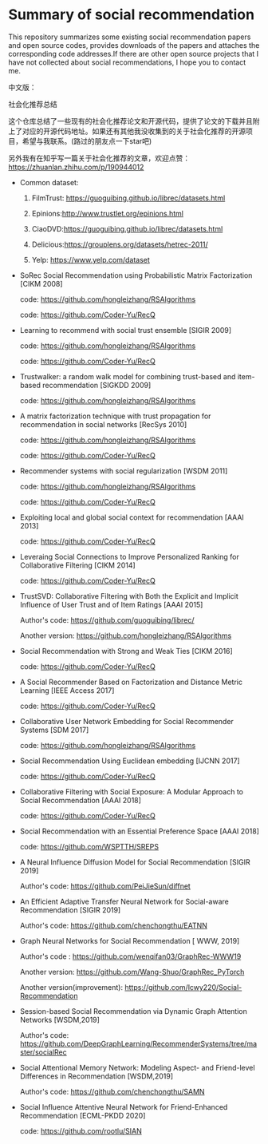 # Summary of social recommendation
This repository summarizes some existing social recommendation papers and open source codes, provides downloads of the papers and attaches the corresponding code addresses.If there are other open source projects that I have not collected about social recommendations, I hope you to contact me.

中文版：

社会化推荐总结

这个仓库总结了一些现有的社会化推荐论文和开源代码，提供了论文的下载并且附上了对应的开源代码地址。如果还有其他我没收集到的关于社会化推荐的开源项目，希望与我联系。(路过的朋友点一下star吧)

另外我有在知乎写一篇关于社会化推荐的文章，欢迎点赞：https://zhuanlan.zhihu.com/p/190944012


* Common dataset:

  1. FilmTrust: https://guoguibing.github.io/librec/datasets.html

  2. Epinions:http://www.trustlet.org/epinions.html

  3. CiaoDVD:https://guoguibing.github.io/librec/datasets.html

  4. Delicious:https://grouplens.org/datasets/hetrec-2011/

  5. Yelp: https://www.yelp.com/dataset
  

* SoRec Social Recommendation using Probabilistic Matrix Factorization [CIKM 2008]
  
  code: https://github.com/hongleizhang/RSAlgorithms
  
  code: https://github.com/Coder-Yu/RecQ
  
* Learning to recommend with social trust ensemble [SIGIR 2009]

  code: https://github.com/hongleizhang/RSAlgorithms
  
  code: https://github.com/Coder-Yu/RecQ
  
* Trustwalker: a random walk model for combining trust-based and item-based recommendation [SIGKDD 2009]

  code: https://github.com/hongleizhang/RSAlgorithms
  
* A matrix factorization technique with trust propagation for recommendation in social networks [RecSys 2010]

  code: https://github.com/hongleizhang/RSAlgorithms
  
  code: https://github.com/Coder-Yu/RecQ
  
* Recommender systems with social regularization [WSDM 2011]

  code: https://github.com/hongleizhang/RSAlgorithms
  
  code: https://github.com/Coder-Yu/RecQ  
 
* Exploiting local and global social context for recommendation [AAAI 2013]

  code: https://github.com/Coder-Yu/RecQ 
  
* Leveraing Social Connections to Improve Personalized Ranking for Collaborative Filtering [CIKM 2014]

  code: https://github.com/Coder-Yu/RecQ
  
* TrustSVD: Collaborative Filtering with Both the Explicit and Implicit Influence of User Trust and of Item Ratings [AAAI 2015]

  Author's code: https://github.com/guoguibing/librec/
  
  Another version: https://github.com/hongleizhang/RSAlgorithms
  
* Social Recommendation with Strong and Weak Ties [CIKM 2016]

  code: https://github.com/Coder-Yu/RecQ
  
* A Social Recommender Based on Factorization and Distance Metric Learning [IEEE Access 2017]

  code: https://github.com/Coder-Yu/RecQ
  
* Collaborative User Network Embedding for Social Recommender Systems [SDM 2017]

  code: https://github.com/hongleizhang/RSAlgorithms
  
* Social Recommendation Using Euclidean embedding [IJCNN 2017]

  code: https://github.com/Coder-Yu/RecQ  
  
* Collaborative Filtering with Social Exposure: A Modular Approach to Social Recommendation [AAAI 2018]

  code: https://github.com/Coder-Yu/RecQ  
  
* Social Recommendation with an Essential Preference Space [AAAI 2018]

  code: https://github.com/WSPTTH/SREPS  
  
* A Neural Influence Diffusion Model for Social Recommendation [SIGIR 2019]

  Author's code: https://github.com/PeiJieSun/diffnet  
  
* An Efficient Adaptive Transfer Neural Network for Social-aware Recommendation [SIGIR 2019] 

  Author's code: https://github.com/chenchongthu/EATNN  

* Graph Neural Networks for Social Recommendation  [ WWW, 2019]

  Author's code :  https://github.com/wenqifan03/GraphRec-WWW19
  
  Another version: https://github.com/Wang-Shuo/GraphRec_PyTorch
  
  Another version(improvement): https://github.com/lcwy220/Social-Recommendation
  
*  Session-based Social Recommendation via Dynamic Graph Attention Networks [WSDM,2019]

   Author's code:  https://github.com/DeepGraphLearning/RecommenderSystems/tree/master/socialRec   
  
* Social Attentional Memory Network: Modeling Aspect- and Friend-level Differences in Recommendation [WSDM,2019]

  Author's code: https://github.com/chenchongthu/SAMN
 
* Social Influence Attentive Neural Network for Friend-Enhanced Recommendation [ECML-PKDD 2020]

  code: https://github.com/rootlu/SIAN
